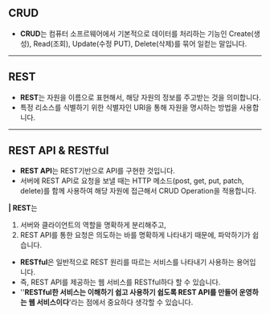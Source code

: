 ## CRUD

- **CRUD**는 컴퓨터 소프르웨어에서 기본적으로 데이터를 처리하는 기능인 Create(생성), Read(조회), Update(수정 PUT), Delete(삭제)를 묶어 일컫는 말입니다.

---

## REST

- **REST**는 자원을 이름으로 표현해서, 해당 자원의 정보를 주고받는 것을 의미합니다.
- 특정 리소스를 식별하기 위한 식별자인 URI을 통해 자원을 명시하는 방법을 사용합니다.

---

## REST API & RESTful

- **REST API**는 REST기반으로 API를 구현한 것입니다. 
- 서버에 REST API로 요청을 보낼 때는 HTTP 메소드(post, get, put, patch, delete)를 함께 사용하여 해당 자원에 접근해서 CRUD Operation을 적용합니다.

**| REST**는 
 1. 서버와 클라이언트의 역할을 명확하게 분리해주고, 
 2. REST API를 통한 요청은 의도하는 바를 명확하게 나타내기 때문에, 파악하기가 쉽습니다.

- **RESTful**은 일반적으로 REST 원리를 따르는 서비스를 나타내기 사용하는 용어입니다. 
- 즉, REST API를 제공하는 웹 서비스를 RESTful하다 할 수 있습니다.
- ''**RESTful한 서비스는 이해하기 쉽고 사용하기 쉽도록 REST API를 만들어 운영하는 웹 서비스이다**'라는 점에서 중요하다 생각할 수 있습니다.
